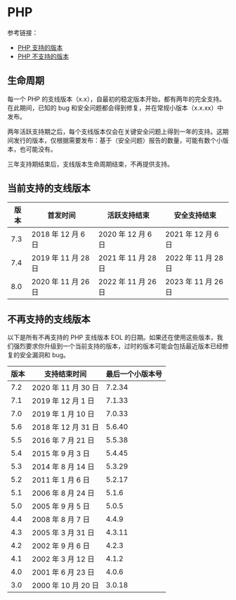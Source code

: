 # PHP

参考链接：
* [PHP 支持的版本](https://www.php.net/supported-versions.php)
* [PHP 不支持的版本](https://www.php.net/eol.php)

## 生命周期

每一个 PHP 的支线版本（x.x），自最初的稳定版本开始，都有两年的完全支持。在此期间，已知的 bug 和安全问题都会得到修复，并在常规小版本（x.x.xx）中发布。

两年活跃支持期之后，每个支线版本仅会在关键安全问题上得到一年的支持。这期间发行的版本，仅根据需要发布：基于（安全问题）报告的数量，可能有数个小版本，也可能没有。

三年支持期结束后，支线版本生命周期结束，不再提供支持。

## 当前支持的支线版本
|版本|首发时间|活跃支持结束|安全支持结束|
|--- |--- |--- |---|
|7.3|2018 年 12 月 6 日|2020 年 12 月 6 日|2021 年 12 月 6 日|
|7.4|2019 年 11 月 28 日|2021 年 11 月 28 日|2022 年 11 月 28 日|
|8.0|2020 年 11 月 26 日|2022 年 11 月 26 日|2023 年 11 月 26 日|

## 不再支持的支线版本
以下是所有不再支持的 PHP 支线版本 EOL 的日期。如果还在使用这些版本，我们强烈要求你升级到一个当前支持的版本，过时的版本可能会包括最近版本已经修复的安全漏洞和 bug。

|版本|支持结束时间|最后一个小版本号|
|---|---|---|
|7.2|2020 年 11 月 30 日|7.2.34|
|7.1|2019 年 12 月 1 日|7.1.33|
|7.0|2019 年 1 月 10 日|7.0.33|
|5.6|2018 年 12 月 31 日|5.6.40|
|5.5|2016 年 7 月 21 日|5.5.38|
|5.4|2015 年 9 月 3 日|5.4.45|
|5.3|2014 年 8 月 14 日|5.3.29|
|5.2|2011 年 1 月 6 日|5.2.17|
|5.1|2006 年 8 月 24 日|5.1.6|
|5.0|2005 年 9 月 5 日|5.0.5|
|4.4|2008 年 8 月 7 日|4.4.9|
|4.3|2005 年 3 月 31 日|4.3.11|
|4.2|2002 年 9 月 6 日|4.2.3|
|4.1|2002 年 3 月 12 日|4.1.2|
|4.0|2001 年 6 月 23 日|4.0.6|
|3.0|2000 年 10 月 20 日|3.0.18|
